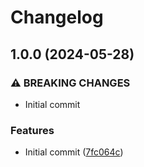 # Changelog

## 1.0.0 (2024-05-28)


### ⚠ BREAKING CHANGES

* Initial commit

### Features

* Initial commit ([7fc064c](https://github.com/AbsaOSS/external-dns-infoblox-webhook/commit/7fc064cf4aa2b2ef739f7f62c7eb102e94b3f41d))

